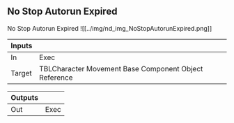 ## No Stop Autorun Expired
No Stop Autorun Expired
![[../img/nd_img_NoStopAutorunExpired.png]]

|Inputs||
|--|--|
| In | Exec |
| Target | TBLCharacter Movement Base Component Object Reference |

|Outputs||
|--|--|
| Out | Exec |
